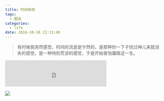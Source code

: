 ```yaml
---
title: 时间味觉
tags:
  - 图说
categories:
  - life
date: 2016-10-18 22:13:40
---
```

> 有时候我突然感觉，时间的流逝是乍然的，是那种你一下子恍过神儿来就消失的感觉，是一种特别荒谬的感觉，于是开始害怕庸碌这一生。

<!--more-->

<iframe frameborder="no" border="0" marginwidth="0" marginheight="0" width=330 height=86 src="http://music.163.com/outchain/player?type=2&id=4238109&auto=0&height=66"></iframe>

![](/img/时间味觉/time.jpg)